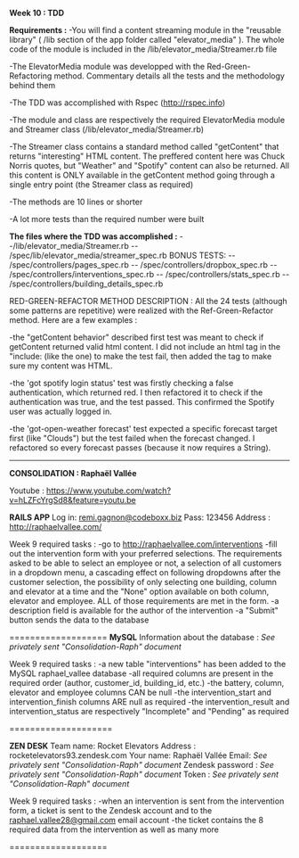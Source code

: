 **Week 10 : TDD**

**Requirements :** 
-You will find a content streaming module in the "reusable library" ( /lib section of the app folder called "elevator_media" ). The whole code of the module
is included in the /lib/elevator_media/Streamer.rb file

-The ElevatorMedia module was developped with the Red-Green-Refactoring method. Commentary details all the tests and the methodology
behind them

-The TDD was accomplished with Rspec (http://rspec.info)

-The module and class are respectively the required ElevatorMedia module and Streamer class (/lib/elevator_media/Streamer.rb)

-The Streamer class contains a standard method called "getContent" that returns "interesting" HTML content. The preffered content 
here was Chuck Norris quotes, but "Weather" and "Spotify" content can also be returned. All this content is ONLY available in the getContent method going through a single entry point (the Streamer class as required)

-The methods are 10 lines or shorter

-A lot more tests than the required number were built

**The files where the TDD was accomplished :** 
--/lib/elevator_media/Streamer.rb 
-- /spec/lib/elevator_media/streamer_spec.rb 
BONUS TESTS:
-- /spec/controllers/pages_spec.rb
-- /spec/controllers/dropbox_spec.rb
-- /spec/controllers/interventions_spec.rb
-- /spec/controllers/stats_spec.rb
-- /spec/controllers/building_details_spec.rb

RED-GREEN-REFACTOR METHOD DESCRIPTION :
All the 24 tests (although some patterns are repetitive) were realized with the Ref-Green-Refactor method. Here are a few examples :

-the "getContent behavior" described first test  was meant to check if getContent returned valid html content. I did not include an html tag in the "include: (like the </div> one) to make the test fail, then added the </div> tag to make sure my content was HTML.

-the 'got spotify login status' test was firstly checking a false authentication, which returned red. I then refactored it to check if the authentication was true, and the test passed. This confirmed the Spotify user was actually logged in. 

-the 'got-open-weather forecast' test expected a specific forecast target first (like "Clouds") but the test failed when the forecast changed. I refactored so every forecast passes (because it now requires a String).


---------------------------------------------------------------------
**CONSOLIDATION : Raphaël Vallée**

Youtube : https://www.youtube.com/watch?v=hLZFcYrgSd8&feature=youtu.be

**RAILS APP**
Log in: remi.gagnon@codeboxx.biz
Pass: 123456
Address : http://raphaelvallee.com/

Week 9 required tasks :
-go to http://raphaelvallee.com/interventions
-fill out the intervention form with your preferred selections. The requirements asked to be able to select an employee or not, a selection of all customers in a dropdown menu, a cascading effect on following dropdowns after the customer selection, the possibility of only selecting one building, column and elevator at a time and the "None" option available on both column, elevator and employee. ALL of those requirements are met in the form.
-a description field is available for the author of the intervention
-a "Submit" button sends the data to the database


===================
**MySQL**
Information about the database : _See privately sent "Consolidation-Raph" document_

Week 9 required tasks : 
-a new table "interventions" has been added to the MySQL raphael_vallee database
-all required columns are present in the required order (author, customer_id, building_id, etc.)
-the battery, column, elevator and employee columns CAN be null 
-the intervention_start and intervention_finish columns ARE null as required
-the intervention_result and intervention_status are respectively "Incomplete" and "Pending" as required

====================

**ZEN DESK**
Team name: Rocket Elevators
Address : rocketelevators93.zendesk.com
Your name: Raphaël Vallée
Email: _See privately sent "Consolidation-Raph" document_
Zendesk password : _See privately sent "Consolidation-Raph" document_
Token : _See privately sent "Consolidation-Raph" document_

Week 9 required tasks :
-when an intervention is sent from the intervention form, a ticket is sent to the Zendesk account and to the raphael.vallee28@gmail.com email account
-the ticket contains the 8 required data from the intervention as well as many more

===================

